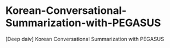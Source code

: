 # Korean-Conversational-Summarization-with-PEGASUS
[Deep daiv] Korean Conversational Summarization with PEGASUS
